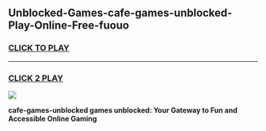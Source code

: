 
## Unblocked-Games-cafe-games-unblocked-Play-Online-Free-fuouo
<h3>
<a href="https://premium76.site?title=cafe-games-unblocked&ref=26A">CLICK TO PLAY</a></h3>
<hr>

<h3>
<a href="https://premium76.site?title=cafe-games-unblocked&ref=26A">CLICK 2 PLAY</a>
  
</h3>

<a href="https://premium76.site?title=cafe-games-unblocked&ref=26A"><img src="https://clearcache.store/games.png"></a>


**cafe-games-unblocked games unblocked: Your Gateway to Fun and Accessible Online Gaming**
